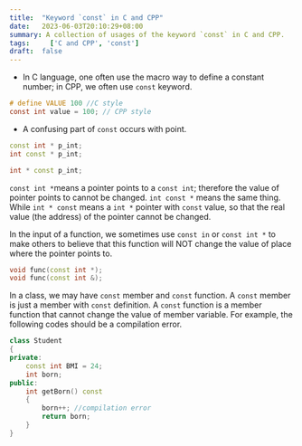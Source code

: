 ```yaml
---
title:  "Keyword `const` in C and CPP"
date:   2023-06-03T20:10:29+08:00
summary: A collection of usages of the keyword `const` in C and CPP.
tags:     ['C and CPP', 'const']
draft:  false
---
```



- In C language, one often use the macro way to define a constant number; in CPP, we often use `const` keyword.

```c
# define VALUE 100 //C style
const int value = 100; // CPP style
```

- A confusing part of `const` occurs with point.

```cpp
const int * p_int;
int const * p_int;

int * const p_int;
```

`const int *`means a pointer points to a `const int`; therefore the value of pointer points to cannot be changed. `int const *` means the same thing. While `int * const` means a `int *` pointer with `const` value, so that the real value (the address) of the pointer cannot be changed. 

In the input of a function, we sometimes use `const in` or `const int *` to make others to believe that this function will NOT change the value of place where the pointer points to.

```cpp
void func(const int *);
void func(const int &);
```

In a class, we may have `const` member and `const` function. A `const` member is just a member with `const` definition. A `const` function is a member function that cannot change the value of member variable. For example, the following codes should be a compilation error.

```cpp
class Student
{
private:
    const int BMI = 24;
    int born;
public:
    int getBorn() const
    {
        born++; //compilation error
        return born;
    }
}
```

